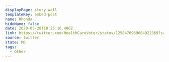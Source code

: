 ```yaml
---
displayPage: story-wall
templateKey: embed-post
name: Rhonda
hideName: false
date: 2020-05-28T18:25:16.406Z
link: https://twitter.com/HealthCareVoter/status/1258476969684922369?s=20&utm_source=The%20Hub%20Project&utm_campaign=d97f60abc9-EMAIL_CAMPAIGN_2020_05_04_06_25_COPY_01&utm_medium=email&utm_term=0_e3236c52d5-d97f60abc9-364959784
source: twitter
state: MD
tags:
  - Other
---
```

